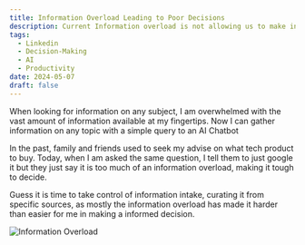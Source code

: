 ```yaml
---
title: Information Overload Leading to Poor Decisions
description: Current Information overload is not allowing us to make informed decision with ease
tags:
  - Linkedin
  - Decision-Making
  - AI
  - Productivity
date: 2024-05-07
draft: false
---
```

When looking for information on any subject, I am overwhelmed with the vast amount of information available at my fingertips. Now I can gather information on any topic with a simple query to an AI Chatbot  
  
In the past, family and friends used to seek my advise on what tech product to buy. Today, when I am asked the same question, I tell them to just google it but they just say it is too much of an information overload, making it tough to decide.  
  
Guess it is time to take control of information intake, curating it from specific sources, as mostly the information overload has made it harder than easier for me in making a informed decision.  
  
![Information Overload](https://i.imgur.com/ORxd0Hd.png)
